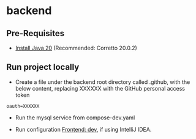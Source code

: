 # backend

## Pre-Requisites

- [Install Java 20](https://github.com/corretto/corretto-20/releases) (Recommended: Corretto 20.0.2)

## Run project locally

- Create a file under the backend root directory called .github, with the below content, replacing XXXXXX with the
  GitHub personal access token

```
oauth=XXXXXX
```

- Run the mysql service from compose-dev.yaml

- Run configuration [Frontend: dev](../.run/Backend_%20dev.run.xml), if using IntelliJ IDEA.
